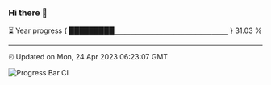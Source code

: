 ### Hi there 👋

⏳ Year progress { █████████▁▁▁▁▁▁▁▁▁▁▁▁▁▁▁▁▁▁▁▁▁ } 31.03 %

---

⏰ Updated on Mon, 24 Apr 2023 06:23:07 GMT

![Progress Bar CI](https://github.com/ZhaoGui/ZhaoGui/workflows/Progress%20Bar%20CI/badge.svg)

